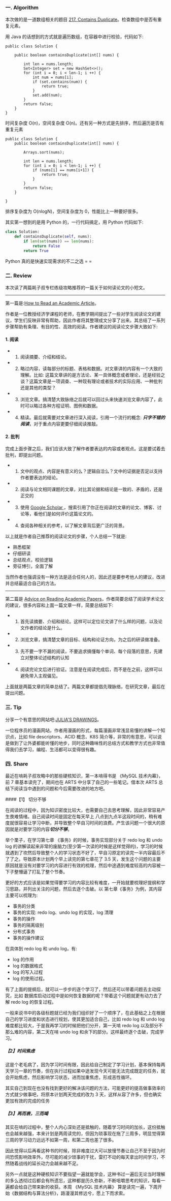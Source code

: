 ### 一. Algorithm

本次做的是一道数组相关的题目 [217. Contains Duplicate](https://leetcode.com/problems/contains-duplicate/)。检查数组中是否有重复元素。

用 Java 的话想到的方式就是遍历数组，在容器中进行校验，代码如下:

```
public class Solution {

    public boolean containsDuplicate(int[] nums) {

        int len = nums.length;
        Set<Integer> set = new HashSet<>();
        for (int i = 0; i < len-1; i ++) {
            int num = nums[i];
            if (set.contains(num)) {
                return true;
            }
            set.add(num);
        }
        return false;
    }
}

```

时间复杂度 O(n)，空间复杂度 O(n)。还有另一种方式是先排序，然后遍历是否有重复元素

```
public class Solution {
    public boolean containsDuplicate(int[] nums) {

        Arrays.sort(nums);

        int len = nums.length;
        for (int i = 0; i < len-1; i ++) {
            if (nums[i] == nums[i+1]) {
                return true;
            }
        }
        return false;
    }

}
```

排序复杂度为 O(nlogN)，空间复杂度为 0，性能比上一种要好很多。

其实第一想到的是用 Python 的，一行代码搞定，用 Python 代码如下:

```Python
class Solution:
    def containsDuplicate(self, nums):
        if len(set(nums)) == len(nums):
            return False
        return True
```

Python 真的是快速实现需求的不二之选 = = 


### 二. Review

本次读了两篇耗子叔专栏练级攻略推荐的一篇关于如何读论文的小短文。

---
第一篇是:[How to Read an Academic Article](https://organizationsandmarkets.com/2010/08/31/how-to-read-an-academic-article/)。

作者是一位教授经济学课程的老师，在教学期间提出了一些对学生阅读论文的建议，学生们反映非常有帮助，因此作者将其整理成文分享了出来。其总结了一系列步骤帮助有条理、有目的性、高效的阅读。作者建议的阅读论文步骤大致如下:


#### 1. 阅读

- 1. 阅读摘要、介绍和结论。
- 2. 略过内容，读每部分的标题、表格和数据。对文章讲的内容有一个大致的理解。比如: 这篇文章讲的是方法论、某一具体概念或者理论，还是经验之谈？这篇文章是一项调查、一种现有理论或者技术的实际应用、一种批判还是其他的类型？
- 3. 浏览文章。搞清楚大致脉络之后就可以回过头来快速浏览文章内容了，此时可以略过各种方程证明、图例和数据。
- 4. 精读。最后就需要对文章进行深入阅读，引用一个流行的概念: ***只字不错的阅读***，对于重点内容更要仔细阅读推敲。

#### 2. 批判

完成上面步骤之后，我们应该大致了解作者要表达的内容或者观点。这是要试着去批判，即提出问题。

- 1. 文中的观点、内容是有意义的么？逻辑自洽么？文中的证据是否足以支持作者要表达的结论。
- 2. 阅读与论文相同课题的文章，对比其论据和结论是一致的、矛盾的，还是正交的
- 3. 使用 [Google Scholar,](https://scholar.google.com/)，搜索引用了你正在阅读的文章的论文、博客、讨论等，看他们是如何评价这篇论文的。
- 4. 查阅各种相关的参考，以了解文章背后更广泛的背景。

以上就是作者自己推荐的阅读论文的步骤，个人总结一下就是:

- 熟悉框架
- 仔细研读
- 总结观点，校验逻辑
- 旁征博引，全面了解

当然作者也强调没有一种方法是适合任何人的，因此还是要参考他人的建议，改进并总结最适合自己的方法。

---

第二篇是 [Advice on Reading Academic Papers](https://www.cc.gatech.edu/~akmassey/posts/2012-02-15-advice-on-reading-academic-papers.html)，作者简要总结了阅读学术论文的建议，很多内容和上面一篇文章一样，简要总结如下:

- 1. 首先读摘要、介绍和结论。这样可以定位论文讲了什么样的问题，以及论文作者的结论是什么。
- 2. 浏览文章，搞清楚文章的目标、结构和论证方向，为之后的研读做准备。
- 3. 先不要一字不漏的阅读，不要追求搞懂每个单词、每个段落的意思，先建立对整体论述结构的认知
- 4. 阅读完论文后进行验证。注意是在阅读完成后，而不是在之前，这样可以避免带入主观偏见。

上面就是两篇文章的简单总结了。两篇文章都提倡先理脉络，在研究文章，最后在提出问题。


### 三. Tip

分享一个有意思的网站吧:[JULIA'S DRAWINGS](https://drawings.jvns.ca/)。

一位程序员的漫画网站，作者用漫画的形式，每篇漫画非常浅显易懂的讲解一个知识点，比如 file descriptors、ACID 概念、K8S 简介等，非常的有意思，可以说是做到了让外婆都能听懂的地步，同时这种趣味性的总结方式和教学方式也非常值得我们去学习，编程、生活都可以变得很有趣。

### 四. Share

最近在啃耗子叔攻略中的那些硬核知识，第一本啃得书是 《MySQL 技术内幕》，前 7 章基本读完了，期间也在 ARTS 中分享了自己的一些笔记。借本次 ARTS 总结下阅读当中遇到的问题和今后需要改进的地方吧。


####【1】 切分不够

在阅读的过程中，因为知识密度比较大，也需要自己去思考理解，因此非常容易产生畏难情绪。自己阅读时间是固定在每天早上 八点到九点半这段时间的，稍有难度就很容易让学习中断，并导致整个早自习时间的浪费。产生该问题一个很大的原因就是对要学习的内容***切分不够***。

举个栗子，在学习第七章 《事务》的时候，事务实现部分关于 redo log 和 undo log 的讲解读起来非常的废脑力(至少第一次读的时候是这样觉得的)，学习的时候就遇到了坎然后导致整个人的学习状态不好了，早自习原定的读完一半内容最后不了了之。导致原本计划两个早上读完的第七章花了 3.5 天，发生这个问题的主要原因就是没有对要学习的内容进行有效的梳理，然后中途遇到难度较高的内容被一下子整懵逼了打乱了整个节奏。

更好的方式应该是如果觉得要学习的内容比较有难度，一开始就要梳理好提纲和学习思路，并列出关注的问题，然后去逐个击破。以 第七章《事务》为例，其内容主要可以梳理为:

- 事务的分类
- 事务的实现: redo log、undo log 的实现，log 清理
- 事务的操作
- 事务的隔离级别
- 分布式事务
- 事务的操作建议

在具体到 redo log 和 undo log，有:
- log 的作用
- log 的数据格式
- log 的写入过程
- log 的使用过程。

有了上面的提纲后，就可以一步步的逐个学习了，然后还可以带着问题去主动探究，比如 数据库启动过程中是如何恢复数据的呢？带着这个问题就更有动力去了解 redo log 的恢复过程。

一般来说书中的各级标题就已经为我们组织好了一个顺序了，在此基础之上在根据自己的学习进度和状态进行规划，使其更加适合自己，比如 redo log 和 undo log 难度都比较大，于是我再学习的时候把他们分开，第一天啃 redo log 以及部分不那么难的内容，第二天在啃 undo log 和余下的部分。这样最终逐个击破，完成学习。

##### 【2】时间焦虑

这是个老毛病了，因为学习时间有限，因此给自己制定了学习计划，基本保持每两天学习一章的节奏，但在执行过程如果中途发现今天可能无法完成既定的任务，就会开始焦虑，然后影响学习状态，进而加重焦虑，形成恶性循环。

其实自己到现在也没有找到更好的解决该问题的方法，可能更好的提高做事效率的方式就少做事吧，将原本计划两天完成的改为 3 天，这样从容了许多，但也确实更加有效的完成的任务

##### 【3】再而衰，三而竭

其实在啃的过程中，整个人内心深处还是抵触的，随着学习时间的加长，这份抵触也会越来越强，本来计划是两周读完的，但因为琐事现在拖了三周多，明显觉得第三周的学习动力远远不如第一周，和第二周也差了很多。

因此觉得以后再看这种书的时候，除非难度过大可以放慢节奏让自己不至于因为时间恐慌影响效率外，尽可能的减少琐事的干扰，雷打不动的每天拿出时间学习，不然随着战线的延长动力会越来越不足。

另外一点就是这种硬核知识不要指望一遍就能学会，这种书过一遍后无论当时理解的多么透彻过后都会有所遗忘，这种都是历久弥新，不断咀嚼思考的知识，每看一遍都会给自己带来新的收获。本周 《MySQL 技术内幕》 算是读完一遍，下周开始《数据结构与算法分析》，路漫漫其修远兮，愿上下而求索。


